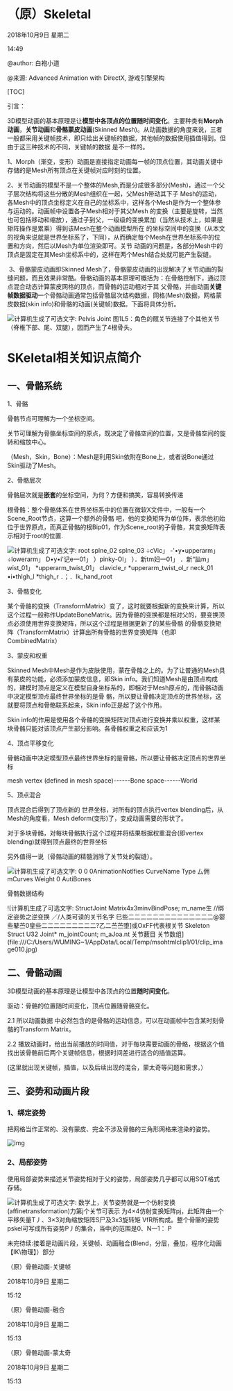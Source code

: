 ﻿# （原）Skeletal

2018年10月9日 星期二

14:49

@author: 白袍小道

@来源:     Advanced Animation with DirectX,  游戏引擎架构 

 

[TOC]

引言：

​         3D模型动画的基本原理是让**模型中各顶点的位置随时间变化**。主要种类有**Morph动画**，**关节动画**和**骨骼蒙皮动画**(Skinned Mesh)。从动画数据的角度来说，三者一般都采用关键帧技术，即只给出关键帧的数据，其他帧的数据使用插值得到。但由于这三种技术的不同，关键帧的数据 是不一样的。

​         1、Morph（渐变，变形）动画是直接指定动画每一帧的顶点位置，其动画关键中存储的是Mesh所有顶点在关键帧对应时刻的位置。

​         2、关节动画的模型不是一个整体的Mesh,而是分成很多部分(Mesh)，通过一个父子层次结构将这些分散的Mesh组织在一起，父Mesh带动其下子 Mesh的运动，各Mesh中的顶点坐标定义在自己的坐标系中，这样各个Mesh是作为一个整体参与运动的。动画帧中设置各子Mesh相对于其父Mesh 的变换（主要是旋转，当然也可包括移动和缩放），通过子到父，一级级的变换累加（当然从技术上，如果是矩阵操作是累乘）得到该Mesh在整个动画模型所在 的坐标空间中的变换（从本文的视角来说就是世界坐标系了，下同），从而确定每个Mesh在世界坐标系中的位置和方向，然后以Mesh为单位渲染即可。关节 动画的问题是，各部分Mesh中的顶点是固定在其Mesh坐标系中的，这样在两个Mesh结合处就可能产生裂缝。

​         3、骨骼蒙皮动画即Skinned Mesh了，骨骼蒙皮动画的出现解决了关节动画的裂缝问题，而且效果非常酷。骨骼动画的基本原理可概括为：在骨骼控制下，通过顶点混合动态计算蒙皮网格的顶点，而骨骼的运动相对于其 父骨骼，并由动画**关键帧数据驱动**一个骨骼动画通常包括骨骼层次结构数据，网格(Mesh)数据，网格蒙皮数据(skin info)和骨骼的动画(关键帧)数据。下面将具体分析。

![计算机生成了可选文字: Pelvis Joint 图1L5：角色的髋关节连接了个其他关节（脊椎下部、尾、双腿），因而产生了4根骨头。](file:///C:/Users/WUMING~1/AppData/Local/Temp/msohtmlclip1/01/clip_image004.jpg)

#  

#  

# SKeletal相关知识点简介

## 一、骨骼系统

1、骨骼

骨骼节点可理解为一个坐标空间。

关节可理解为骨骼坐标空间的原点，既决定了骨骼空间的位置，又是骨骼空间的旋转和缩放中心。

（Mesh，Skin，Bone）：Mesh是利用Skin依附在Bone上，或者说Bone通过Skin驱动了Mesh。

 

2、骨骼层次

骨骼层次就是**嵌套**的坐标空间，为何？方便和搞笑，容易转换传递

根骨骼：整个骨骼体系在世界坐标系中的位置在微软X文件中，一般有一个Scene_Root节点，这算一个额外的骨骼 吧，他的变换矩阵为单位阵，表示他初始位于世界原点，而真正骨骼的根Bip01，作为Scene_root的子骨骼，其变换矩阵表示相对于root的位置.

![计算机生成了可选文字: root splne_02 splne_03 ÷cVic」 -'•y•upperarm」 ÷lowerarm」 D•y•i'记e一01」 ）pinky-Ol」 ）．新tm妇一01」 ．新“訕m」wist_01」 *upperarm_twist_01」 clavicle_r *upperarm_twist_ol_r neck_01 •i•thlgh_l *thigh_r ．；．Ik_hand_root](file:///C:/Users/WUMING~1/AppData/Local/Temp/msohtmlclip1/01/clip_image006.jpg)

 

3、骨骼变化

某个骨骼的变换（TransformMatrix）变了，这时就要根据新的变换来计算，所以 这个过程一般称作UpdateBoneMatrix。因为骨骼的变换都是相对父的，要变换顶点必须使用世界变换矩阵，所以这个过程是根据更新了的某些骨骼 的骨骼变换矩阵（TransformMatrix）计算出所有骨骼的世界变换矩阵（也即CombinedMatrix）

 

3、蒙皮和权重

Skinned Mesh中Mesh是作为皮肤使用，蒙在骨骼之上的。为了让普通的Mesh具有蒙皮的功能，必须添加蒙皮信息，即Skin info。我们知道Mesh是由顶点构成的，建模时顶点是定义在模型自身坐标系的，即相对于Mesh原点的，而骨骼动画中决定模型顶点最终世界坐标的是骨 骼，所以要让骨骼决定顶点的世界坐标，这就要将顶点和骨骼联系起来，Skin info正是起了这个作用。

Skin info的作用是使用各个骨骼的变换矩阵对顶点进行变换并乘以权重，这样某块骨骼只能对该顶点产生部分影响。各骨骼权重之和应该为1

 

4、顶点平移变化

骨骼动画中决定模型顶点最终世界坐标的是骨骼，所以要让骨骼决定顶点的世界坐标

mesh vertex (defined in mesh space)---<BoneOffsetMatrix>---Bone space---<BoneCombinedTransformMatrix>---World

5、顶点混合

顶点混合后得到了顶点新的 世界坐标，对所有的顶点执行vertex blending后，从Mesh的角度看，Mesh deform(变形)了，变成动画需要的形状了。

对于多块骨骼，对每块骨骼执行这个过程并将结果根据权重混合(即vertex blending)就得到顶点最终的世界坐标

另外值得一说（骨骼动画的精髓消除了关节处的裂缝）。

 

 

![计算机生成了可选文字: 0 0 0AnimationNotlfies CurveName Type 厶佣mCurves Weight 0 AutiBones](file:///C:/Users/WUMING~1/AppData/Local/Temp/msohtmlclip1/01/clip_image008.jpg)

骨骼数据结构

![计算机生成了可选文字: StructJoint Matrix4x3minvBindPose; m_name生 //绑定姿势之逆变换 ／/人类可读的关节名字 巳些二二二二二二二二二二二二二二@婴些鼕苎0皇些二二二二二二二二二?乙二苎苎堕]或OxFF代表根关节 Skeleton Struct U32 Joint* m_jointCount; m_aJoa.nt 关节薮目 关节数组](file:///C:/Users/WUMING~1/AppData/Local/Temp/msohtmlclip1/01/clip_image010.jpg)

##  

## 二、骨骼动画

 

3D模型动画的基本原理是让模型中各顶点的位置**随时间变化**。

 

驱动：骨骼的位置随时间变化，顶点位置随骨骼变化。

2.1      所以动画数据 中必然包含的是骨骼的运动信息，可以在动画帧中包含某时刻骨骼的Transform Matrix。

2.2     播放动画时，给出当前播放的时间值，对于每块需要动画的骨骼，根据这个值找出该骨骼前后两个关键帧信息，根据时间差进行适合的插值运算。

(这里就出现关键帧，插值，以及后续出现的混合，蒙太奇等问题和需求，）

 

## 三、姿势和动画片段

### 1、绑定姿势

把网格当作正常的、没有蒙皮、完全不涉及骨骼的三角形网格来渲染的姿势。

![img](file:///C:/Users/WUMING~1/AppData/Local/Temp/msohtmlclip1/01/clip_image012.jpg)

 

### 2、局部姿势

使用局部姿势来描述关节姿势相对于父的姿势，局部姿势几乎都可以用SQT格式存储。

![计算机生成了可选文字: 数学上，关节姿势就是一个仿射变换(affinetransformation)力第j个关节可表示 为4×4仿射变换矩阵pj，此矩阵由一个平移矢量T丿、3×3对角缩放矩阵S尸及3x3旋转矩 VfR所构成。整个骨髂的姿势pskel可写成所有姿势P丿的集合，当中j的范围是0、N一1： P](file:///C:/Users/WUMING~1/AppData/Local/Temp/msohtmlclip1/01/clip_image014.jpg)

未完待续:接着是动画片段，关键帧、动画融合(Blend，分层，叠加，程序化动画【IK\物理】）部分

 

 

（原）骨骼动画-关键帧

2018年10月9日 星期二

15:12

 

 

（原）骨骼动画-融合

2018年10月9日 星期二

15:13

 

 

（原）骨骼动画-蒙太奇

2018年10月9日 星期二

15:13
